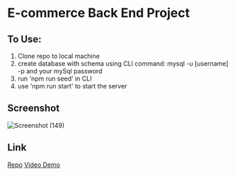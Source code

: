 # E-commerce Back End Project

## To Use:
1. Clone repo to local machine
2. create database with schema using CLI command: mysql -u [username] -p and your mySql password
3. run 'npm run seed' in CLI
4. use 'npm run start' to start the server

## Screenshot
![Screenshot (149)](https://user-images.githubusercontent.com/65084173/91002276-d1bd0380-e593-11ea-9228-e759c9f88be1.png)


## Link
[Repo](https://github.com/londonlast21/ebank/)
[Video Demo](https://drive.google.com/file/d/1IBxmzfJ6CqSI2riStokEBj34ORyNoDR3/view)

